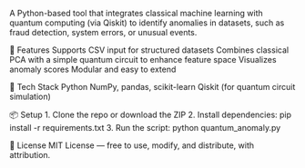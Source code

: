 A Python-based tool that integrates classical machine learning with quantum computing (via Qiskit) to identify anomalies in datasets, such as fraud detection, system errors, or unusual events.

🚀 Features
    Supports CSV input for structured datasets
    Combines classical PCA with a simple quantum circuit to enhance feature space
    Visualizes anomaly scores
    Modular and easy to extend

🧠 Tech Stack
    Python
    NumPy, pandas, scikit-learn
    Qiskit (for quantum circuit simulation)

📦 Setup
    1. Clone the repo or download the ZIP
    2. Install dependencies: pip install -r requirements.txt
    3. Run the script: python quantum_anomaly.py

📄 License
    MIT License — free to use, modify, and distribute, with attribution.
